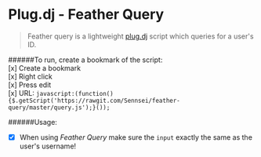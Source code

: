 # Plug.dj - Feather Query

> Feather query is a lightweight [plug.dj](https://www.plug.dj/superfuntime-3 "*Click Me* for the BEST community!") script which queries for a user's ID.

######To run, create a bookmark of the script:                                                                                              
[x] Create a bookmark                                                                                                                    
[x] Right click                                                                                                                          
[x] Press edit                                                                                                  
[x] URL: `javascript:(function(){$.getScript('https://rawgit.com/Sennsei/feather-query/master/query.js');}());`

######Usage:
- [x] When using _Feather Query_ make sure the `input` exactly the same as the user's username!
